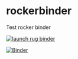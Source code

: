 # rockerbinder
Test rocker binder

[![launch rug binder](https://img.shields.io/badge/launch%20-rug%20binder-009CEF?logo=jupyter)](https://binderhub.app.rug.nl/v2/gh/Venustiano/string_clusters/HEAD)

[![Binder](https://mybinder.org/badge_logo.svg)](https://mybinder.org/v2/gh/Venustiano/string_clusters/HEAD)

